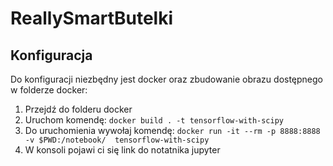 # ReallySmartButelki

## Konfiguracja

Do konfiguracji niezbędny jest docker oraz zbudowanie obrazu dostępnego w folderze docker:
1. Przejdź do folderu docker
2. Uruchom komendę: `docker build . -t tensorflow-with-scipy`
3. Do uruchomienia wywołaj komendę: `docker run -it --rm -p 8888:8888 -v $PWD:/notebook/  tensorflow-with-scipy`
4. W konsoli pojawi ci się link do notatnika jupyter

